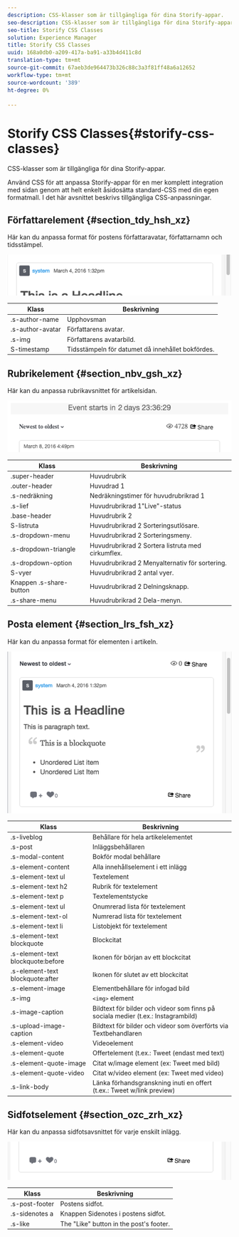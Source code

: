 ```yaml
---
description: CSS-klasser som är tillgängliga för dina Storify-appar.
seo-description: CSS-klasser som är tillgängliga för dina Storify-appar.
seo-title: Storify CSS Classes
solution: Experience Manager
title: Storify CSS Classes
uuid: 168a0db0-a209-417a-ba91-a33b4d411c8d
translation-type: tm+mt
source-git-commit: 67aeb3de964473b326c88c3a3f81ff48a6a12652
workflow-type: tm+mt
source-wordcount: '389'
ht-degree: 0%

---
```



# Storify CSS Classes{#storify-css-classes}

CSS-klasser som är tillgängliga för dina Storify-appar.

Använd CSS för att anpassa Storify-appar för en mer komplett integration med sidan genom att helt enkelt åsidosätta standard-CSS med din egen formatmall. I det här avsnittet beskrivs tillgängliga CSS-anpassningar.

## Författarelement {#section_tdy_hsh_xz}

Här kan du anpassa format för postens författaravatar, författarnamn och tidsstämpel.

![](assets/StorifyAuthorCSS.png)

| Klass | Beskrivning |
|---|---|
| .s-author-name | Upphovsman |
| .s-author-avatar | Författarens avatar. |
| .s-img | Författarens avatarbild. |
| S-timestamp | Tidsstämpeln för datumet då innehållet bokfördes. |

## Rubrikelement {#section_nbv_gsh_xz}

Här kan du anpassa rubrikavsnittet för artikelsidan.

![](assets/StorifyHeaderCSS-countdown-1.png)

| **Klass** | **Beskrivning** |
|---|---|
| .super-header | Huvudrubrik |
| .outer-header | Huvudrad 1 |
| .s-nedräkning | Nedräkningstimer för huvudrubrikrad 1 |
| .s-lief | Huvudrubrikrad 1&quot;Live&quot;-status |
| .base-header | Huvudrubrik 2 |
| S-listruta | Huvudrubrikrad 2 Sorteringsutlösare. |
| .s-dropdown-menu | Huvudrubrikrad 2 Sorteringsmeny. |
| .s-dropdown-triangle | Huvudrubrikrad 2 Sortera listruta med cirkumflex. |
| .s-dropdown-option | Huvudrubrikrad 2 Menyalternativ för sortering. |
| S-vyer | Huvudrubrikrad 2 antal vyer. |
| Knappen .s-share-button | Huvudrubrikrad 2 Delningsknapp. |
| .s-share-menu | Huvudrubrikrad 2 Dela-menyn. |

## Posta element {#section_lrs_fsh_xz}

Här kan du anpassa format för elementen i artikeln.

![](assets/StorifyPostCSS.png)

| **Klass** | **Beskrivning** |
|---|---|
| .s-liveblog | Behållare för hela artikelelementet |
| .s-post | Inläggsbehållaren |
| .s-modal-content | Bokför modal behållare |
| .s-element-content | Alla innehållselement i ett inlägg |
| .s-element-text ul | Textelement |
| .s-element-text h2 | Rubrik för textelement |
| .s-element-text p | Textelementstycke |
| .s-element-text ul | Onumrerad lista för textelement |
| .s-element-text-ol | Numrerad lista för textelement |
| .s-element-text li | Listobjekt för textelement |
| .s-element-text blockquote | Blockcitat |
| .s-element-text blockquote:before | Ikonen för början av ett blockcitat |
| .s-element-text blockquote:after | Ikonen för slutet av ett blockcitat |
| .s-element-image | Elementbehållare för infogad bild |
| .s-img | `<img>` element |
| .s-image-caption | Bildtext för bilder och videor som finns på sociala medier (t.ex.: Instagrambild) |
| .s-upload-image-caption | Bildtext för bilder och videor som överförts via Textbehandlaren |
| .s-element-video | Videoelement |
| .s-element-quote | Offertelement (t.ex.: Tweet (endast med text) |
| .s-element-quote-image | Citat w/image element (ex: Tweet med bild) |
| .s-element-quote-video | Citat w/video element (ex: Tweet med video) |
| .s-link-body | Länka förhandsgranskning inuti en offert (t.ex.: Tweet w/link preview) |

## Sidfotselement {#section_ozc_zrh_xz}

Här kan du anpassa sidfotsavsnittet för varje enskilt inlägg.

![](assets/storify_CSS_footer.png)

| **Klass** | **Beskrivning** |
|---|---|
| .s-post-footer | Postens sidfot. |
| .s-sidenotes a | Knappen Sidenotes i postens sidfot. |
| .s-like | The &quot;Like&quot; button in the post&#39;s footer. |

